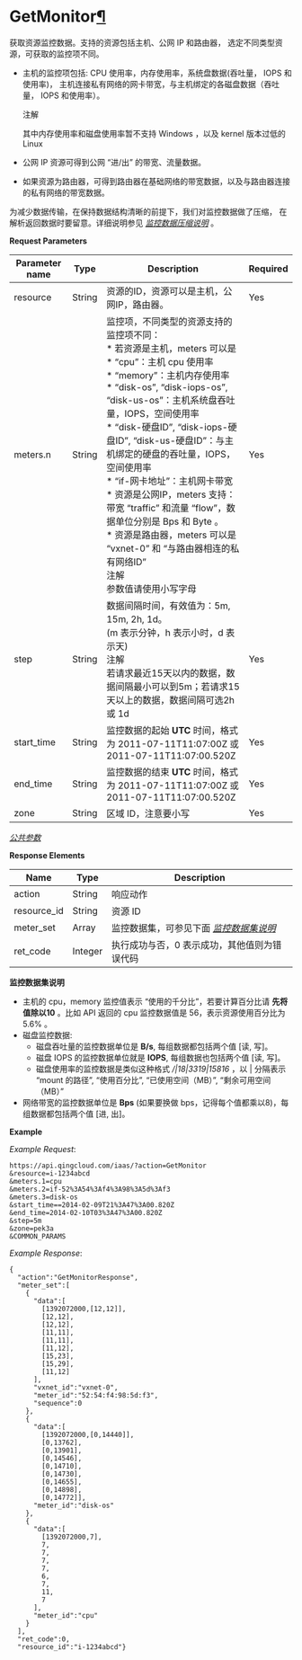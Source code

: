---
---

# GetMonitor[¶](#getmonitor "永久链接至标题")

获取资源监控数据。支持的资源包括主机、公网 IP 和路由器， 选定不同类型资源，可获取的监控项不同。

*   主机的监控项包括: CPU 使用率，内存使用率，系统盘数据(吞吐量， IOPS 和使用率)， 主机连接私有网络的网卡带宽，与主机绑定的各磁盘数据（吞吐量， IOPS 和使用率）。

    注解

    其中内存使用率和磁盘使用率暂不支持 Windows ，以及 kernel 版本过低的 Linux

*   公网 IP 资源可得到公网 “进/出” 的带宽、流量数据。

*   如果资源为路由器，可得到路由器在基础网络的带宽数据，以及与路由器连接的私有网络的带宽数据。

为减少数据传输，在保持数据结构清晰的前提下，我们对监控数据做了压缩， 在解析返回数据时要留意。详细说明参见 [_监控数据压缩说明_](compress.html#monitor-compress) 。

**Request Parameters**

| Parameter name | Type | Description | Required |
| --- | --- | --- | --- |
| resource | String | 资源的ID，资源可以是主机，公网IP，路由器。 | Yes |
| meters.n | String | 监控项，不同类型的资源支持的监控项不同：<br/>*   若资源是主机，meters 可以是<br/>    *   “cpu”：主机 cpu 使用率<br/>    *   “memory”：主机内存使用率<br/>    *   “disk-os”, “disk-iops-os”, “disk-us-os”：主机系统盘吞吐量，IOPS，空间使用率<br/>    *   “disk-硬盘ID”, “disk-iops-硬盘ID”, “disk-us-硬盘ID”：与主机绑定的硬盘的吞吐量，IOPS，空间使用率<br/>    *   “if-网卡地址”：主机网卡带宽<br/>*   资源是公网IP，meters 支持：带宽 “traffic” 和流量 “flow”，数据单位分别是 Bps 和 Byte 。<br/>*   资源是路由器，meters 可以是 “vxnet-0” 和 “与路由器相连的私有网络ID”<br/>注解<br/>参数值请使用小写字母 | Yes |
| step | String | 数据间隔时间，有效值为：5m, 15m, 2h, 1d。<br/>(m 表示分钟，h 表示小时，d 表示天)<br/>注解<br/>若请求最近15天以内的数据，数据间隔最小可以到5m；若请求15天以上的数据，数据间隔可选2h 或 1d | Yes |
| start_time | String | 监控数据的起始 **UTC** 时间，格式为 2011-07-11T11:07:00Z 或 2011-07-11T11:07:00.520Z | Yes |
| end_time | String | 监控数据的结束 **UTC** 时间，格式为 2011-07-11T11:07:00Z 或 2011-07-11T11:07:00.520Z | Yes |
| zone | String | 区域 ID，注意要小写 | Yes |

[_公共参数_](../../common/parameters.html#api-common-parameters)

**Response Elements**

| Name | Type | Description |
| --- | --- | --- |
| action | String | 响应动作 |
| resource_id | String | 资源 ID |
| meter_set | Array | 监控数据集，可参见下面 [_监控数据集说明_](#data-meaning) |
| ret_code | Integer | 执行成功与否，0 表示成功，其他值则为错误代码 |

**监控数据集说明**

*   主机的 cpu，memory 监控值表示 “使用的千分比”，若要计算百分比请 **先将值除以10** 。比如 API 返回的 cpu 监控数据值是 56，表示资源使用百分比为5.6% 。
*   磁盘监控数据:
    *   磁盘吞吐量的监控数据单位是 **B/s**, 每组数据都包括两个值 [读, 写]。
    *   磁盘 IOPS 的监控数据单位就是 **IOPS**, 每组数据也包括两个值 [读, 写]。
    *   磁盘使用率的监控数据是类似这种格式 _/\|18\|3319\|15816_ ，以 \| 分隔表示 “mount 的路径”, “使用百分比”, “已使用空间（MB）”, “剩余可用空间（MB）”
*   网络带宽的监控数据单位是 **Bps** (如果要换做 bps，记得每个值都乘以8)，每组数据都包括两个值 [进, 出]。

**Example**

_Example Request_:

```
https://api.qingcloud.com/iaas/?action=GetMonitor
&resource=i-1234abcd
&meters.1=cpu
&meters.2=if-52%3A54%3Af4%3A98%3A5d%3Af3
&meters.3=disk-os
&start_time==2014-02-09T21%3A47%3A00.820Z
&end_time=2014-02-10T03%3A47%3A00.820Z
&step=5m
&zone=pek3a
&COMMON_PARAMS
```

_Example Response_:

```
{
  "action":"GetMonitorResponse",
  "meter_set":[
    {
      "data":[
        [1392072000,[12,12]],
        [12,12],
        [12,12],
        [11,11],
        [11,11],
        [11,12],
        [15,23],
        [15,29],
        [11,12]
      ],
      "vxnet_id":"vxnet-0",
      "meter_id":"52:54:f4:98:5d:f3",
      "sequence":0
    },
    {
      "data":[
        [1392072000,[0,14440]],
        [0,13762],
        [0,13901],
        [0,14546],
        [0,14710],
        [0,14730],
        [0,14655],
        [0,14898],
        [0,14772]],
      "meter_id":"disk-os"
    },
    {
      "data":[
        [1392072000,7],
        7,
        7,
        7,
        7,
        6,
        7,
        11,
        7
      ],
      "meter_id":"cpu"
    }
  ],
  "ret_code":0,
  "resource_id":"i-1234abcd"}
```
